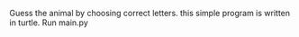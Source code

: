 Guess the animal by choosing correct letters. this simple program is written in turtle. Run main.py
